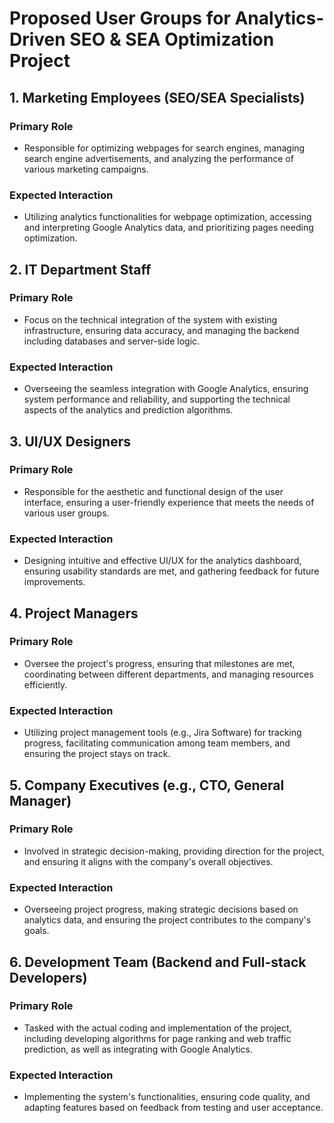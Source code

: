 # Proposed User Groups for Analytics-Driven SEO & SEA Optimization Project

## 1. Marketing Employees (SEO/SEA Specialists)
### Primary Role
- Responsible for optimizing webpages for search engines, managing search engine advertisements, and analyzing the performance of various marketing campaigns.

### Expected Interaction
- Utilizing analytics functionalities for webpage optimization, accessing and interpreting Google Analytics data, and prioritizing pages needing optimization.

## 2. IT Department Staff
### Primary Role
- Focus on the technical integration of the system with existing infrastructure, ensuring data accuracy, and managing the backend including databases and server-side logic.

### Expected Interaction
- Overseeing the seamless integration with Google Analytics, ensuring system performance and reliability, and supporting the technical aspects of the analytics and prediction algorithms.

## 3. UI/UX Designers
### Primary Role
- Responsible for the aesthetic and functional design of the user interface, ensuring a user-friendly experience that meets the needs of various user groups.

### Expected Interaction
- Designing intuitive and effective UI/UX for the analytics dashboard, ensuring usability standards are met, and gathering feedback for future improvements.

## 4. Project Managers
### Primary Role
- Oversee the project's progress, ensuring that milestones are met, coordinating between different departments, and managing resources efficiently.

### Expected Interaction
- Utilizing project management tools (e.g., Jira Software) for tracking progress, facilitating communication among team members, and ensuring the project stays on track.

## 5. Company Executives (e.g., CTO, General Manager)
### Primary Role
- Involved in strategic decision-making, providing direction for the project, and ensuring it aligns with the company's overall objectives.

### Expected Interaction
- Overseeing project progress, making strategic decisions based on analytics data, and ensuring the project contributes to the company's goals.

## 6. Development Team (Backend and Full-stack Developers)
### Primary Role
- Tasked with the actual coding and implementation of the project, including developing algorithms for page ranking and web traffic prediction, as well as integrating with Google Analytics.

### Expected Interaction
- Implementing the system's functionalities, ensuring code quality, and adapting features based on feedback from testing and user acceptance.
